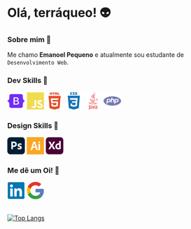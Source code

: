 # Olá, terráqueo! 👽

### Sobre mim 🖖

  Me chamo **Emanoel Pequeno** e atualmente sou estudante de `Desenvolvimento Web`.

### Dev Skills 🚀
  
<div id="dev">
  <img src='https://github.com/devicons/devicon/blob/master/icons/bootstrap/bootstrap-plain.svg' height="40"width="40"> 
  <img src='https://github.com/devicons/devicon/blob/master/icons/javascript/javascript-plain.svg' height="40"width="40">
  <img src='https://github.com/devicons/devicon/blob/master/icons/html5/html5-plain-wordmark.svg' height="40"width="40">
  <img src='https://github.com/devicons/devicon/blob/master/icons/css3/css3-plain-wordmark.svg' height="40"width="40">
  <img src='https://github.com/devicons/devicon/blob/master/icons/java/java-plain-wordmark.svg' height="40"width="40">
  <img src='https://github.com/devicons/devicon/blob/master/icons/php/php-plain.svg' height="40"width="40">   
</div>

### Design Skills 🎨

<div id="design">
  <img src='https://github.com/devicons/devicon/blob/master/icons/photoshop/photoshop-plain.svg' height="40"width="40">
  <img src='https://github.com/devicons/devicon/blob/master/icons/illustrator/illustrator-plain.svg' height="40"width="40">
  <img src='https://github.com/devicons/devicon/blob/master/icons/xd/xd-plain.svg' height="40"width="40">
</div>

### Me dê um Oi! 👋

<div id="contact">
  <a target="_blank" href="https://www.linkedin.com/in/emanoel-sousa/"><img src="https://github.com/devicons/devicon/blob/master/icons/linkedin/linkedin-original.svg" height="40"width="40"></a>
  <a target="_blank" href="mailto:emanoelpequeno5@gmail.com"><img src="https://github.com/devicons/devicon/blob/master/icons/google/google-original.svg" height="40"width="40"></a>
</div>

</br>

[![Top Langs](https://github-readme-stats.vercel.app/api/top-langs/?username=emanoelpequeno&layout=compact)](https://github.com/anuraghazra/github-readme-stats)
  

